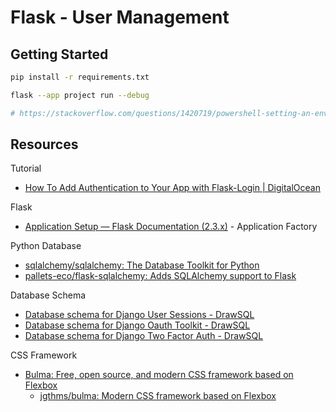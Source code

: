 # Flask - User Management

## Getting Started

```sh
pip install -r requirements.txt
```

```sh
flask --app project run --debug

# https://stackoverflow.com/questions/1420719/powershell-setting-an-environment-variable-for-a-single-command-only
```

## Resources

Tutorial

- [How To Add Authentication to Your App with Flask-Login | DigitalOcean](https://www.digitalocean.com/community/tutorials/how-to-add-authentication-to-your-app-with-flask-login)

Flask

- [Application Setup — Flask Documentation (2.3.x)](https://flask.palletsprojects.com/en/2.3.x/tutorial/factory/) - Application Factory

Python Database

- [sqlalchemy/sqlalchemy: The Database Toolkit for Python](https://github.com/sqlalchemy/sqlalchemy)
- [pallets-eco/flask-sqlalchemy: Adds SQLAlchemy support to Flask](https://github.com/pallets-eco/flask-sqlalchemy/)

Database Schema

- [Database schema for Django User Sessions - DrawSQL](https://drawsql.app/templates/django-user-sessions)
- [Database schema for Django Oauth Toolkit - DrawSQL](https://drawsql.app/templates/django-oauth-toolkit)
- [Database schema for Django Two Factor Auth - DrawSQL](https://drawsql.app/templates/django-two-factor-auth)

CSS Framework

- [Bulma: Free, open source, and modern CSS framework based on Flexbox](https://bulma.io/)
  - [jgthms/bulma: Modern CSS framework based on Flexbox](https://github.com/jgthms/bulma)

